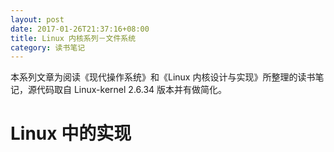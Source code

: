 ```yaml
---
layout: post
date: 2017-01-26T21:37:16+08:00
title: Linux 内核系列－文件系统
category: 读书笔记
---
```


本系列文章为阅读《现代操作系统》和《Linux 内核设计与实现》所整理的读书笔记，源代码取自 Linux-kernel 2.6.34 版本并有做简化。


# Linux 中的实现
